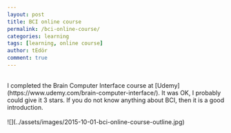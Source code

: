 ```yaml
---
layout: post
title: BCI online course
permalink: /bci-online-course/
categories: learning
tags: [learning, online course]
author: tEdör
comment: true
---
```

<br>
I completed the Brain Computer Interface course at [Udemy](https://www.udemy.com/brain-computer-interface/). It was OK, I probably could give it 3 stars. If you do not know anything about BCI, then it is a good introduction.
<br><br>
![](../assets/images/2015-10-01-bci-online-course-outline.jpg)
